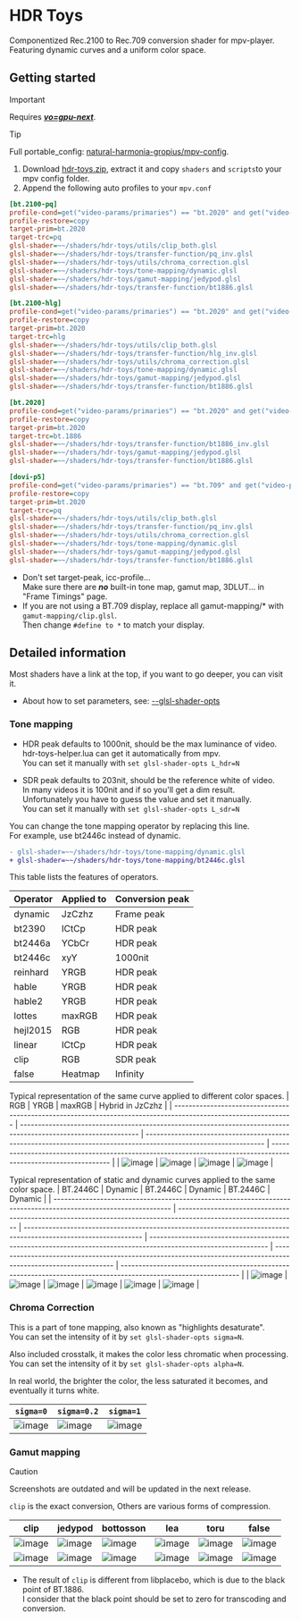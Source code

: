 # HDR Toys

Componentized Rec.2100 to Rec.709 conversion shader for mpv-player.  
Featuring dynamic curves and a uniform color space.

## Getting started

> [!Important]
> Requires [**_vo=gpu-next_**](https://mpv.io/manual/master/#video-output-drivers-gpu-next).

> [!Tip]
> Full portable_config: [natural-harmonia-gropius/mpv-config](https://github.com/natural-harmonia-gropius/mpv-config).

1. Download [hdr-toys.zip](https://github.com/natural-harmonia-gropius/hdr-toys/archive/refs/heads/master.zip), extract it and copy `shaders` and `scripts`to your mpv config folder.
2. Append the following auto profiles to your `mpv.conf`

```ini
[bt.2100-pq]
profile-cond=get("video-params/primaries") == "bt.2020" and get("video-params/gamma") == "pq"
profile-restore=copy
target-prim=bt.2020
target-trc=pq
glsl-shader=~~/shaders/hdr-toys/utils/clip_both.glsl
glsl-shader=~~/shaders/hdr-toys/transfer-function/pq_inv.glsl
glsl-shader=~~/shaders/hdr-toys/utils/chroma_correction.glsl
glsl-shader=~~/shaders/hdr-toys/tone-mapping/dynamic.glsl
glsl-shader=~~/shaders/hdr-toys/gamut-mapping/jedypod.glsl
glsl-shader=~~/shaders/hdr-toys/transfer-function/bt1886.glsl

[bt.2100-hlg]
profile-cond=get("video-params/primaries") == "bt.2020" and get("video-params/gamma") == "hlg"
profile-restore=copy
target-prim=bt.2020
target-trc=hlg
glsl-shader=~~/shaders/hdr-toys/utils/clip_both.glsl
glsl-shader=~~/shaders/hdr-toys/transfer-function/hlg_inv.glsl
glsl-shader=~~/shaders/hdr-toys/utils/chroma_correction.glsl
glsl-shader=~~/shaders/hdr-toys/tone-mapping/dynamic.glsl
glsl-shader=~~/shaders/hdr-toys/gamut-mapping/jedypod.glsl
glsl-shader=~~/shaders/hdr-toys/transfer-function/bt1886.glsl

[bt.2020]
profile-cond=get("video-params/primaries") == "bt.2020" and get("video-params/gamma") == "bt.1886"
profile-restore=copy
target-prim=bt.2020
target-trc=bt.1886
glsl-shader=~~/shaders/hdr-toys/transfer-function/bt1886_inv.glsl
glsl-shader=~~/shaders/hdr-toys/gamut-mapping/jedypod.glsl
glsl-shader=~~/shaders/hdr-toys/transfer-function/bt1886.glsl

[dovi-p5]
profile-cond=get("video-params/primaries") == "bt.709" and get("video-params/gamma") == "bt.1886" and get("video-out-params/max-luma") > 203
profile-restore=copy
target-prim=bt.2020
target-trc=pq
glsl-shader=~~/shaders/hdr-toys/utils/clip_both.glsl
glsl-shader=~~/shaders/hdr-toys/transfer-function/pq_inv.glsl
glsl-shader=~~/shaders/hdr-toys/utils/chroma_correction.glsl
glsl-shader=~~/shaders/hdr-toys/tone-mapping/dynamic.glsl
glsl-shader=~~/shaders/hdr-toys/gamut-mapping/jedypod.glsl
glsl-shader=~~/shaders/hdr-toys/transfer-function/bt1886.glsl
```

- Don't set target-peak, icc-profile...  
  Make sure there are _**no**_ built-in tone map, gamut map, 3DLUT... in "Frame Timings" page.
- If you are not using a BT.709 display, replace all gamut-mapping/\* with `gamut-mapping/clip.glsl`.  
  Then change `#define to *` to match your display.

## Detailed information

Most shaders have a link at the top, if you want to go deeper, you can visit it.

- About how to set parameters, see: [--glsl-shader-opts](https://mpv.io/manual/master/#options-glsl-shader-opts)

### Tone mapping

- HDR peak defaults to 1000nit, should be the max luminance of video.  
  hdr-toys-helper.lua can get it automatically from mpv.  
  You can set it manually with `set glsl-shader-opts L_hdr=N`

- SDR peak defaults to 203nit, should be the reference white of video.  
  In many videos it is 100nit and if so you'll get a dim result.  
  Unfortunately you have to guess the value and set it manually.  
  You can set it manually with `set glsl-shader-opts L_sdr=N`

You can change the tone mapping operator by replacing this line.  
For example, use bt2446c instead of dynamic.

```diff
- glsl-shader=~~/shaders/hdr-toys/tone-mapping/dynamic.glsl
+ glsl-shader=~~/shaders/hdr-toys/tone-mapping/bt2446c.glsl
```

This table lists the features of operators.

| Operator | Applied to | Conversion peak |
| -------- | ---------- | --------------- |
| dynamic  | JzCzhz     | Frame peak      |
| bt2390   | ICtCp      | HDR peak        |
| bt2446a  | YCbCr      | HDR peak        |
| bt2446c  | xyY        | 1000nit         |
| reinhard | YRGB       | HDR peak        |
| hable    | YRGB       | HDR peak        |
| hable2   | YRGB       | HDR peak        |
| lottes   | maxRGB     | HDR peak        |
| hejl2015 | RGB        | HDR peak        |
| linear   | ICtCp      | HDR peak        |
| clip     | RGB        | SDR peak        |
| false    | Heatmap    | Infinity        |

Typical representation of the same curve applied to different color spaces.
| RGB | YRGB | maxRGB | Hybrid in JzCzhz |
| --------------------------------------------------------------------------------------------------------------- | --------------------------------------------------------------------------------------------------------------- | --------------------------------------------------------------------------------------------------------------- | --------------------------------------------------------------------------------------------------------------- |
| ![image](https://user-images.githubusercontent.com/50797982/216764535-6bd0b74e-9b60-4743-9b25-dc7988fd0a8a.png) | ![image](https://user-images.githubusercontent.com/50797982/216764516-0cce4ddc-a414-47f1-9d9e-0b10aacee78b.png) | ![image](https://user-images.githubusercontent.com/50797982/216764500-24bf11c5-a480-44a5-99c7-853ebaa63744.png) | ![image](https://user-images.githubusercontent.com/50797982/216764489-0fe2cff9-cbb9-4f81-a9de-de3b333a5860.png) |

Typical representation of static and dynamic curves applied to the same color space.
| BT.2446C | Dynamic | BT.2446C | Dynamic | BT.2446C | Dynamic |
| --------------------------------------------------------------------------------------------------------------- | --------------------------------------------------------------------------------------------------------------- | --------------------------------------------------------------------------------------------------------------- | --------------------------------------------------------------------------------------------------------------- | --------------------------------------------------------------------------------------------------------------- | --------------------------------------------------------------------------------------------------------------- |
| ![image](https://user-images.githubusercontent.com/50797982/216832251-abf05c55-bc97-48e4-97c8-a9b06240f235.png) | ![image](https://user-images.githubusercontent.com/50797982/216832261-93d7dcd4-7588-4086-a4dd-fb48d29c0ade.png) | ![image](https://user-images.githubusercontent.com/50797982/216901529-fa175d65-1fc8-4efe-a5e3-df7d63b4c800.png) | ![image](https://user-images.githubusercontent.com/50797982/216901584-93ffdbae-4f70-4b81-a978-d0fe69e06a39.png) | ![image](https://user-images.githubusercontent.com/50797982/216832312-9a3e1a9f-2dd0-4b28-abd0-b09b5aa45399.png) | ![image](https://user-images.githubusercontent.com/50797982/216832291-fbee6755-b028-4ede-a330-bccf0904a5b3.png) |

### Chroma Correction

This is a part of tone mapping, also known as "highlights desaturate".  
You can set the intensity of it by `set glsl-shader-opts sigma=N`.

Also included crosstalk, it makes the color less chromatic when processing.  
You can set the intensity of it by `set glsl-shader-opts alpha=N`.

In real world, the brighter the color, the less saturated it becomes, and eventually it turns white.

| `sigma=0`                                                                                                       | `sigma=0.2`                                                                                                     | `sigma=1`                                                                                                       |
| --------------------------------------------------------------------------------------------------------------- | --------------------------------------------------------------------------------------------------------------- | --------------------------------------------------------------------------------------------------------------- |
| ![image](https://user-images.githubusercontent.com/50797982/216247628-8647c010-ff70-488c-bc40-1d57612d1d9f.png) | ![image](https://user-images.githubusercontent.com/50797982/216247654-fc3066a1-098b-4f81-b4c5-a9c8eb6720cd.png) | ![image](https://user-images.githubusercontent.com/50797982/216247675-71c50982-2061-49b1-93b7-87ebe85951d6.png) |

### Gamut mapping

> [!CAUTION]
> Screenshots are outdated and will be updated in the next release.

`clip` is the exact conversion, Others are various forms of compression.

| clip                                                                                                                | jedypod                                                                                                             | bottosson                                                                                                           | lea                                                                                                                 | toru                                                                                                                | false                                                                                                               |
| ------------------------------------------------------------------------------------------------------------------- | ------------------------------------------------------------------------------------------------------------------- | ------------------------------------------------------------------------------------------------------------------- | ------------------------------------------------------------------------------------------------------------------- | ------------------------------------------------------------------------------------------------------------------- | ------------------------------------------------------------------------------------------------------------------- |
| ![image](https://github.com/natural-harmonia-gropius/hdr-toys/assets/50797982/eea8406f-5ad1-4e97-b13a-6dd019b13a70) | ![image](https://github.com/natural-harmonia-gropius/hdr-toys/assets/50797982/e648e5a1-6bde-4372-9bec-d2da2df6cbbf) | ![image](https://github.com/natural-harmonia-gropius/hdr-toys/assets/50797982/4bf2c24c-4b76-47d0-b719-fccf663167d5) | ![image](https://github.com/natural-harmonia-gropius/hdr-toys/assets/50797982/c7f3dd01-c1a6-48a9-a620-cf16a97689da) | ![image](https://github.com/natural-harmonia-gropius/hdr-toys/assets/50797982/2418d48d-7261-4dd2-89f1-43609fb1b73a) | ![image](https://github.com/natural-harmonia-gropius/hdr-toys/assets/50797982/fc2dea26-d7c7-4bfc-aa82-b87c54bbd6a9) |
| ![image](https://github.com/natural-harmonia-gropius/hdr-toys/assets/50797982/6cecd47d-7fb6-4b64-9eec-dd00603814d7) | ![image](https://github.com/natural-harmonia-gropius/hdr-toys/assets/50797982/31883217-11b0-4b68-a3da-39bdfc66479a) | ![image](https://github.com/natural-harmonia-gropius/hdr-toys/assets/50797982/094d8ac2-7ec2-4cfa-a932-b2a52538cc30) | ![image](https://github.com/natural-harmonia-gropius/hdr-toys/assets/50797982/2c4f6b1f-b91a-488b-bab6-8d5c83288f8f) | ![image](https://github.com/natural-harmonia-gropius/hdr-toys/assets/50797982/f8b059c1-aafb-4c5a-ab4c-09999629a68f) | ![image](https://github.com/natural-harmonia-gropius/hdr-toys/assets/50797982/5333a5cd-a446-46f6-96e9-4567cc8b4c3e) |

- The result of `clip` is different from libplacebo, which is due to the black point of BT.1886.  
  I consider that the black point should be set to zero for transcoding and conversion.
